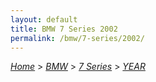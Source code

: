 ```yaml
---
layout: default
title: BMW 7 Series 2002
permalink: /bmw/7-series/2002/
---
```

[*Home*](/) > [*BMW*](/bmw/) > [*7 Series*](/bmw/7-series/) > [*YEAR*](/bmw/7-series/year/)
